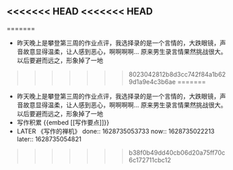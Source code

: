 <<<<<<< HEAD
<<<<<<< HEAD
- 
=======
- 昨天晚上是攀登第三周的作业点评，我选择录的是一个言情的，大跌眼镜，声音故意显得温柔，让人感到恶心，啊啊啊啊... 原来男生录言情果然挑战很大。以后要避而远之，形象掉了一地
>>>>>>> 8023042812b8d3cc742f84a1b629d1a9e4c3b6ae
=======
- 昨天晚上是攀登第三周的作业点评，我选择录的是一个言情的，大跌眼镜，声音故意显得温柔，让人感到恶心，啊啊啊啊... 原来男生录言情果然挑战很大。以后要避而远之，形象掉了一地
- 写作积累 {{embed [[写作要点]]}}
- LATER 《写作的禅机》
  done:: 1628735053733
  now:: 1628735022213
  later:: 1628735054821
>>>>>>> b38f0b49dd40cb06d20a75ff70c6c172711cbc12
